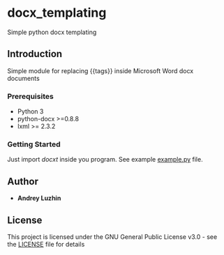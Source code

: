 # docx_templating

Simple python docx templating

## Introduction

Simple module for replacing {{tags}} inside Microsoft Word docx documents

### Prerequisites

* Python 3
* python-docx >=0.8.8
* lxml >= 2.3.2

### Getting Started

Just import *docxt* inside you program. See example [example.py](example.py) file.

## Author

* **Andrey Luzhin**

## License

This project is licensed under the GNU General Public License v3.0 - see the [LICENSE](LICENSE) file for details
